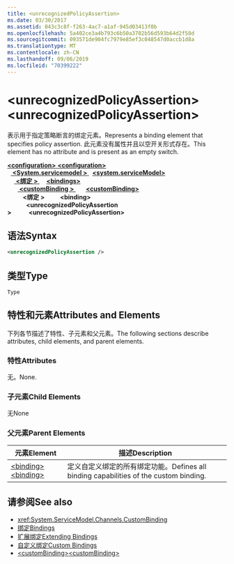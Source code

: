 ```yaml
---
title: <unrecognizedPolicyAssertion>
ms.date: 03/30/2017
ms.assetid: 043c3c8f-f263-4ac7-a1af-945d03413f0b
ms.openlocfilehash: 5a402ce3a4b793c6b50a3702b56d593b64d2f58d
ms.sourcegitcommit: 093571de904fc7979e85ef3c048547d0accb1d8a
ms.translationtype: MT
ms.contentlocale: zh-CN
ms.lasthandoff: 09/06/2019
ms.locfileid: "70399222"
---
```

# <a name="unrecognizedpolicyassertion"></a><span data-ttu-id="0017f-101">\<unrecognizedPolicyAssertion></span><span class="sxs-lookup"><span data-stu-id="0017f-101">\<unrecognizedPolicyAssertion></span></span>
<span data-ttu-id="0017f-102">表示用于指定策略断言的绑定元素。</span><span class="sxs-lookup"><span data-stu-id="0017f-102">Represents a binding element that specifies policy assertion.</span></span> <span data-ttu-id="0017f-103">此元素没有属性并且以空开关形式存在。</span><span class="sxs-lookup"><span data-stu-id="0017f-103">This element has no attribute and is present as an empty switch.</span></span>  
  
<span data-ttu-id="0017f-104">[ **\<configuration>** ](../configuration-element.md)</span><span class="sxs-lookup"><span data-stu-id="0017f-104">[**\<configuration>**](../configuration-element.md)</span></span>\
<span data-ttu-id="0017f-105">&nbsp;&nbsp;[ **\<System.servicemodel >** ](system-servicemodel.md)</span><span class="sxs-lookup"><span data-stu-id="0017f-105">&nbsp;&nbsp;[**\<system.serviceModel>**](system-servicemodel.md)</span></span>\
<span data-ttu-id="0017f-106">&nbsp;&nbsp;&nbsp;&nbsp;[ **\<绑定 >** ](bindings.md)</span><span class="sxs-lookup"><span data-stu-id="0017f-106">&nbsp;&nbsp;&nbsp;&nbsp;[**\<bindings>**](bindings.md)</span></span>\
<span data-ttu-id="0017f-107">&nbsp;&nbsp;&nbsp;&nbsp;&nbsp;&nbsp;[ **\<customBinding >** ](custombinding.md)</span><span class="sxs-lookup"><span data-stu-id="0017f-107">&nbsp;&nbsp;&nbsp;&nbsp;&nbsp;&nbsp;[**\<customBinding>**](custombinding.md)</span></span>\
<span data-ttu-id="0017f-108">&nbsp;&nbsp;&nbsp;&nbsp;&nbsp;&nbsp;&nbsp;&nbsp; **\<绑定 >** </span><span class="sxs-lookup"><span data-stu-id="0017f-108">&nbsp;&nbsp;&nbsp;&nbsp;&nbsp;&nbsp;&nbsp;&nbsp;**\<binding>**</span></span>\
<span data-ttu-id="0017f-109">&nbsp;&nbsp;&nbsp;&nbsp;&nbsp;&nbsp;&nbsp;&nbsp;&nbsp;&nbsp; **\<unrecognizedPolicyAssertion >**</span><span class="sxs-lookup"><span data-stu-id="0017f-109">&nbsp;&nbsp;&nbsp;&nbsp;&nbsp;&nbsp;&nbsp;&nbsp;&nbsp;&nbsp;**\<unrecognizedPolicyAssertion>**</span></span>  
  
## <a name="syntax"></a><span data-ttu-id="0017f-110">语法</span><span class="sxs-lookup"><span data-stu-id="0017f-110">Syntax</span></span>  
  
```xml  
<unrecognizedPolicyAssertion />
```  
  
## <a name="type"></a><span data-ttu-id="0017f-111">类型</span><span class="sxs-lookup"><span data-stu-id="0017f-111">Type</span></span>  
 `Type`  
  
## <a name="attributes-and-elements"></a><span data-ttu-id="0017f-112">特性和元素</span><span class="sxs-lookup"><span data-stu-id="0017f-112">Attributes and Elements</span></span>  
 <span data-ttu-id="0017f-113">下列各节描述了特性、子元素和父元素。</span><span class="sxs-lookup"><span data-stu-id="0017f-113">The following sections describe attributes, child elements, and parent elements.</span></span>  
  
### <a name="attributes"></a><span data-ttu-id="0017f-114">特性</span><span class="sxs-lookup"><span data-stu-id="0017f-114">Attributes</span></span>  
 <span data-ttu-id="0017f-115">无。</span><span class="sxs-lookup"><span data-stu-id="0017f-115">None.</span></span>  
  
### <a name="child-elements"></a><span data-ttu-id="0017f-116">子元素</span><span class="sxs-lookup"><span data-stu-id="0017f-116">Child Elements</span></span>  
 <span data-ttu-id="0017f-117">无</span><span class="sxs-lookup"><span data-stu-id="0017f-117">None</span></span>  
  
### <a name="parent-elements"></a><span data-ttu-id="0017f-118">父元素</span><span class="sxs-lookup"><span data-stu-id="0017f-118">Parent Elements</span></span>  
  
|<span data-ttu-id="0017f-119">元素</span><span class="sxs-lookup"><span data-stu-id="0017f-119">Element</span></span>|<span data-ttu-id="0017f-120">描述</span><span class="sxs-lookup"><span data-stu-id="0017f-120">Description</span></span>|  
|-------------|-----------------|  
|[<span data-ttu-id="0017f-121">\<binding></span><span class="sxs-lookup"><span data-stu-id="0017f-121">\<binding></span></span>](../../../misc/binding.md)|<span data-ttu-id="0017f-122">定义自定义绑定的所有绑定功能。</span><span class="sxs-lookup"><span data-stu-id="0017f-122">Defines all binding capabilities of the custom binding.</span></span>|  
  
## <a name="see-also"></a><span data-ttu-id="0017f-123">请参阅</span><span class="sxs-lookup"><span data-stu-id="0017f-123">See also</span></span>

- <xref:System.ServiceModel.Channels.CustomBinding>
- [<span data-ttu-id="0017f-124">绑定</span><span class="sxs-lookup"><span data-stu-id="0017f-124">Bindings</span></span>](../../../wcf/bindings.md)
- [<span data-ttu-id="0017f-125">扩展绑定</span><span class="sxs-lookup"><span data-stu-id="0017f-125">Extending Bindings</span></span>](../../../wcf/extending/extending-bindings.md)
- [<span data-ttu-id="0017f-126">自定义绑定</span><span class="sxs-lookup"><span data-stu-id="0017f-126">Custom Bindings</span></span>](../../../wcf/extending/custom-bindings.md)
- [<span data-ttu-id="0017f-127">\<customBinding></span><span class="sxs-lookup"><span data-stu-id="0017f-127">\<customBinding></span></span>](custombinding.md)
